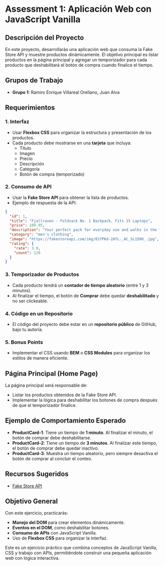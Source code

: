 # Assessment 1: Aplicación Web con JavaScript Vanilla


## Descripción del Proyecto

En este proyecto, desarrollarás una aplicación web que consuma la Fake Store API y muestre productos dinámicamente. El objetivo principal es listar productos en la página principal y agregar un temporizador para cada producto que deshabilitará el botón de compra cuando finalice el tiempo.

## Grupos de Trabajo

- **Grupo 1:** Ramiro Enrique Villareal Orellano, Juan Alva


## Requerimientos

### 1. Interfaz

- Usar **Flexbox CSS** para organizar la estructura y presentación de los productos.
- Cada producto debe mostrarse en una **tarjeta** que incluya:
  - Título
  - Imagen
  - Precio
  - Descripción
  - Categoría
  - Botón de compra (temporizado)

### 2. Consumo de API

- Usar la **Fake Store API** para obtener la lista de productos.
- Ejemplo de respuesta de la API:

```json
{
  "id": 1,
  "title": "Fjallraven - Foldsack No. 1 Backpack, Fits 15 Laptops",
  "price": 109.95,
  "description": "Your perfect pack for everyday use and walks in the forest.",
  "category": "men's clothing",
  "image": "https://fakestoreapi.com/img/81fPKd-2AYL._AC_SL1500_.jpg",
  "rating": {
    "rate": 3.9,
    "count": 120
  }
}
```

### 3. Temporizador de Productos

- Cada producto tendrá un **contador de tiempo aleatorio** (entre 1 y 3 minutos).
- Al finalizar el tiempo, el botón de **Comprar** debe quedar **deshabilitado** y no ser clickeable.

### 4. Código en un Repositorio

- El código del proyecto debe estar en un **repositorio público** de GitHub, bajo tu autoría.

### 5. Bonus Points

- Implementar el CSS usando **BEM** o **CSS Modules** para organizar los estilos de manera eficiente.

## Página Principal (Home Page)

La página principal será responsable de:
- Listar los productos obtenidos de la Fake Store API.
- Implementar la lógica para deshabilitar los botones de compra después de que el temporizador finalice.

## Ejemplo de Comportamiento Esperado

- **ProductCard-1**: Tiene un tiempo de **1 minuto**. Al finalizar el minuto, el botón de comprar debe deshabilitarse.
- **ProductCard-2**: Tiene un tiempo de **3 minutos**. Al finalizar este tiempo, el botón de comprar debe quedar inactivo.
- **ProductCard-3**: Muestra un tiempo aleatorio, pero siempre desactiva el botón de comprar al concluir el conteo.

## Recursos Sugeridos

- [Fake Store API](https://fakestoreapi.com/)

## Objetivo General

Con este ejercicio, practicarás:
- **Manejo del DOM** para crear elementos dinámicamente.
- **Eventos en el DOM**, como deshabilitar botones.
- **Consumo de APIs** con JavaScript Vanilla.
- Uso de **Flexbox CSS** para organizar la interfaz.

Este es un ejercicio práctico que combina conceptos de JavaScript Vanilla, CSS y trabajo con APIs, permitiéndote construir una pequeña aplicación web con lógica interactiva.
